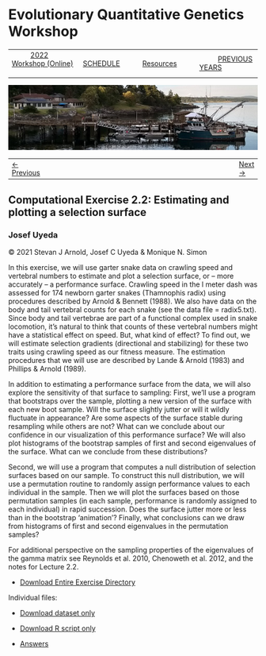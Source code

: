 
# Evolutionary Quantitative Genetics Workshop #

|        |        |        |    |
|--------|---------------------------------------------|--------------------|------------------------------------------|
| &nbsp;&nbsp;&nbsp;&nbsp;&nbsp;&nbsp;&nbsp;&nbsp;&nbsp; [2022 Workshop (Online)](/index.html) &nbsp;&nbsp;&nbsp;&nbsp;&nbsp;&nbsp;&nbsp;&nbsp;&nbsp; | &nbsp;&nbsp;&nbsp;&nbsp;&nbsp;&nbsp;&nbsp;&nbsp;&nbsp;&nbsp;&nbsp;&nbsp; [SCHEDULE](schedule.html) &nbsp;&nbsp;&nbsp;&nbsp;&nbsp;&nbsp;&nbsp;&nbsp;&nbsp; | &nbsp;&nbsp;&nbsp;&nbsp;&nbsp;&nbsp;&nbsp;&nbsp;&nbsp;&nbsp;&nbsp;&nbsp; [Resources](resources.html) &nbsp;&nbsp;&nbsp;&nbsp;&nbsp;&nbsp;&nbsp;&nbsp;&nbsp; | &nbsp;&nbsp;&nbsp;&nbsp;&nbsp;&nbsp;&nbsp;&nbsp;&nbsp; [PREVIOUS YEARS](previous.html) &nbsp;&nbsp;&nbsp;&nbsp;&nbsp;&nbsp; |


<div align="left">
<img src="/media/FHLimage2018b.jpg" alt="FHL waterfront in 2018">
</div>

<table><tr><td><a href="lecture2-1.html">&larr; Previous</a></td><td width="665">&nbsp;</td><td> <a href="lecture2-1.html">Next &rarr;</a></td></tr></table>

## Computational Exercise 2.2: Estimating and plotting a selection surface ##

### Josef Uyeda ###

© 2021 Stevan J Arnold, Josef C Uyeda & Monique N. Simon

In this exercise, we will use garter snake data on crawling speed and vertebral numbers to estimate and plot a selection surface, 
or – more accurately – a performance surface.  Crawling speed in the l meter dash was assessed for 174 newborn garter snakes (Thamnophis radix) 
using procedures described by Arnold & Bennett (1988).  We also have data on the body and tail vertebral counts for each snake 
(see the data file = radix5.txt). Since body and tail vertebrae are part of a functional complex used in snake locomotion, it’s natural 
to think that counts of these vertebral numbers might have a statistical effect on speed.  But, what kind of effect? To find out, we will
estimate selection gradients (directional and stabilizing) for these two traits using crawling speed as our fitness measure.  The estimation
procedures that we will use are described by Lande & Arnold (1983) and Phillips & Arnold (1989). 

In addition to estimating a performance surface from the data, we will also explore the sensitivity of that surface to sampling: 
First, we’ll use a program that bootstraps over the sample, plotting a new version of the surface with each new boot sample.  Will the surface 
slightly jutter or will it wildly fluctuate in appearance?  Are some aspects of the surface stable during resampling while others are not? What 
can we conclude about our confidence in our visualization of this performance surface? We will also plot histograms of the bootstrap samples of 
first and second eigenvalues of the surface.  What can we conclude from these distributions? 

Second, we will use a program that computes a null distribution of selection surfaces based on our sample.  To construct this null distribution,
we will use a permutation routine to randomly assign performance values to each individual in the sample.  Then we will plot the surfaces based
on those permutation samples (in each sample, performance is randomly assigned to each individual) in rapid succession.  Does the surface jutter
more or less than in the bootstrap ‘animation’?  Finally, what conclusions can we draw from histograms of first and second eigenvalues in the 
permutation samples?

For additional perspective on the sampling properties of the eigenvalues of the gamma matrix see Reynolds et al. 2010, Chenoweth et al. 2012, 
and the notes for Lecture 2.2.

* [Download Entire Exercise Directory](https://drive.google.com/drive/folders/1-ACjX-ajjfNqcU3u2CQL5u9K_1U4RIBM?usp=sharing)

Individual files:
* [Download dataset only](https://drive.google.com/file/d/1p05Cl0Eo9e8fvZr-PUzfh4wQW9rcuJ7q/view?usp=sharing)
* [Download R script only](https://drive.google.com/file/d/1vGiHe6tN9Z-1NatzWrKE-bXikR_CKoV6/view?usp=sharing)

* [Answers](media/exercise_answers/Exercise_2.2_Estimating_a_selection_surface_2021_rev.html)
